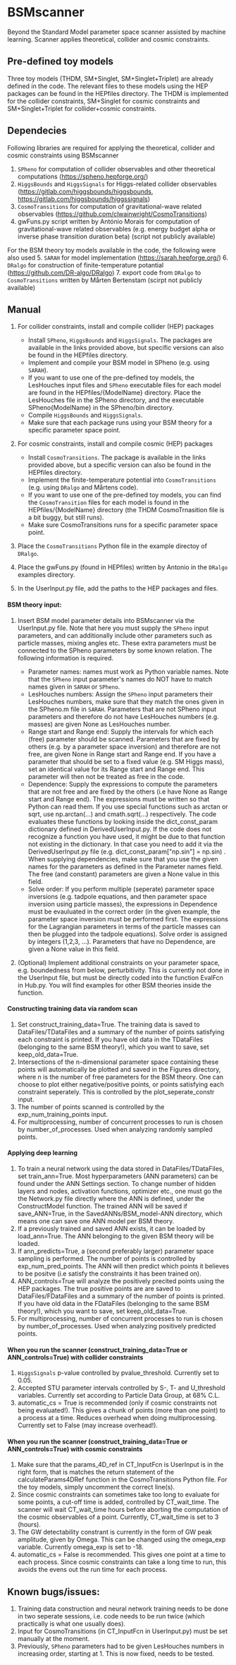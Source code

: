 # BSMscanner
Beyond the Standard Model parameter space scanner assisted by machine learning. Scanner applies theoretical, collider and cosmic constraints.

## Pre-defined toy models
Three toy models (THDM, SM+Singlet, SM+Singlet+Triplet) are already defined in the code. The relevant files to these models using the HEP packages can be found in the HEPfiles directory. The THDM is implemented for the collider constraints, SM+Singlet for cosmic constraints and SM+Singlet+Triplet for collider+cosmic constraints. 

## Dependecies
Following libraries are required for applying the theoretical, collider and cosmic constraints using BSMscanner
1. `SPheno` for computation of collider observables and other theoretical computations (https://spheno.hepforge.org/)
2. `HiggsBounds` and `HiggsSignals` for Higgs-related collider observables (https://gitlab.com/higgsbounds/higgsbounds, https://gitlab.com/higgsbounds/higgssignals)
3. `CosmoTransitions` for computation of gravitational-wave related observables (https://github.com/clwainwright/CosmoTransitions)
4. gwFuns.py script written by António Morais for computation of gravitational-wave related observables (e.g. energy budget alpha or inverse phase transition duration beta) (script not publicly available)

For the BSM theory toy models available in the code, the following were also used
5. `SARAH` for model implementation (https://sarah.hepforge.org/)
6. `DRalgo` for construction of finite-temperature potantial (https://github.com/DR-algo/DRalgo)
7. export code from `DRalgo` to `CosmoTransitions` written by Mårten Bertenstam (scirpt not publicly available)

## Manual
1. For collider constraints, install and compile collider (HEP) packages
   - Install `SPheno`, `HiggsBounds` and `HiggsSignals`. The packages are available in the links provided above, but specific versions can also be found in the HEPfiles directory.
   - Implement and compile your BSM model in SPheno (e.g. using `SARAH`).
   - If you want to use one of the pre-defined toy models, the LesHouches input files and `SPheno` executable files for each model are found in the HEPfiles/{ModelName} directory. Place the LesHouches file in the SPheno directory, and the executable SPheno{ModelName} in the SPheno/bin directory.
   - Compile `HiggsBounds` and `HiggsSignals`.
   - Make sure that each package runs using your BSM theory for a specific parameter space point.

2. For cosmic constraints, install and compile cosmic (HEP) packages
   - Install `CosmoTransitions`. The package is available in the links provided above, but a specific version can also be found in the HEPfiles directory.
   - Implement the finite-temperature potential into `CosmoTransitions` (e.g. using `DRalgo` and Mårtens code).
   - If you want to use one of the pre-defined toy models, you can find the `CosmoTransition` files for each model is found in the HEPfiles/{ModelName} directory (the THDM CosmoTrnasition file is a bit buggy, but still runs).
   - Make sure CosmoTransitions runs for a specific parameter space point.

3. Place the `CosmoTransitions` Python file in the example directoy of `DRalgo`.

4. Place the gwFuns.py (found in HEPfiles) written by Antonio in the `DRalgo` examples directory.

5. In the UserInput.py file, add the paths to the HEP packages and files.


#### BSM theory input:
1. Insert BSM model parameter details into BSMscanner via the UserInput.py file. Note that here you must supply the `SPheno` input parameters, and can additionally include other parameters such as particle masses, mixing angles etc. These extra parameters must be  connected to the SPheno parameters by some known relation. The following information is required.
   - Parameter names: names must work as Python variable names. Note that the `SPheno` input parameter's names do NOT have to match names given in `SARAH` or `SPheno`.
   - LesHouches numbers: Assign the `SPheno` input parameters their LesHouches numbers, make sure that they match the ones given in the SPheno.m file in `SARAH`. Parameters that are not SPheno input parameters and therefore do not have LesHouches numbers (e.g. masses) are given None as LesHouches number.
   - Range start and Range end: Supply the intervals for which each (free) parameter should be scanned. Parameters that are fixed by others (e.g. by a parameter space inversion) and therefore are not free, are given None in Range start and Range end. If you have a parameter that should be set to a fixed value (e.g. SM Higgs mass), set an identical value for its Range start and Range end. This parameter will then not be treated as free in the code.
   - Dependence: Supply the expressions to compute the parameters that are not free and are fixed by the others (i.e have None as Range start and Range end). The expressions must be written so that Python can read them. If you use special functions such as arctan or sqrt, use np.arctan(...) and cmath.sqrt(...) respectively. The code evaluates these functions by looking inside the dict_const_param dictionary defined in DerivedUserInput.py. If the code does not recognize a function you have used, it might be due to that function not existing in the dictionary. In that case you need to add it via the DerivedUserInput.py file (e.g. dict_const_param["np.sin"] = np.sin) . When supplying dependencies, make sure that you use the given names for the parameters as defined in the Parameter names field. The free (and constant) parameters are given a None value in this field.
   - Solve order: If you perform multiple (seperate) parameter space inversions (e.g. tadpole equations, and then parameter space inversion using particle masses), the expressions in Dependence must be evauluated in the correct order (in the given example, the parameter space inversion must be performed first. The expressions for the Lagrangian parameters in terms of the particle masses can then be plugged into the tadpole equations). Solve order is assigned by integers (1,2,3, ...). Parameters that have no Dependence, are given a None value in this field. 

2. (Optional) Implement additional constraints on your parameter space, e.g. boundedness from below, perturbitivity. This is currently not done in the UserInput file, but must be directly coded into the function EvalFcn in Hub.py. You will find examples for other BSM theories inside the function. 

#### Constructing training data via random scan
1. Set construct_training_data=True. The training data is saved to DataFiles/TDataFiles and a summary of the number of points satisfying each constraint is printed. If you have old data in the TDataFiles (belonging to the same BSM theory!), which you want to save, set keep_old_data=True.
2. Intersections of the n-dimensional parameter space containing these points will automatically be plotted and saved in the Figures directory, where n is the number of free parameters for the BSM theory. One can choose to plot either negative/positive points, or points satisfying each constraint seperately. This is controlled by the plot_seperate_constr input.
3. The number of points scanned is controlled by the exp_num_training_points input. 
4. For multiprocessing, number of concurrent processes to run is chosen by number_of_processes. Used when analyzing randomly sampled points.

#### Applying deep learning
1. To train a neural network using the data stored in DataFiles/TDataFiles, set train_ann=True. Most hyperparameters (ANN parameters) can be found under the ANN Settings section. To change number of hidden layers and nodes, activation functions, optimizer etc., one must go the the Network.py file directly where the ANN is defined, under the ConstructModel function. The trained ANN will be saved if save_ANN=True, in the SavedANNs/BSM_model-ANN directory, which means one can save one ANN model per BSM theory. 
2. If a previously trained and saved ANN exists, it can be loaded by load_ann=True. The ANN belonging to the given BSM theory will be loaded. 
3. If ann_predicts=True, a (second preferably larger) parameter space sampling is performed. The number of points is controlled by exp_num_pred_points. The ANN will then predict which points it believes to be positve (i.e satisfy the constraints it has been trained on). 
4. ANN_controls=True will analyze the positively precited points using the HEP packages. The true positive points are are saved to DataFiles/FDataFiles and a summary of the number of points is printed. If you have old data in the FDataFiles (belonging to the same BSM theory!), which you want to save, set keep_old_data=True. 
5. For multiprocessing, number of concurrent processes to run is chosen by number_of_processes. Used when analyzing positively predicted points.

#### When you run the scanner (construct_training_data=True or ANN_controls=True) with collider constraints
1. `HiggsSignals` p-value controlled by pvalue_threshold. Currently set to 0.05.
2. Accepted STU parameter intervals controlled by S-, T- and U_threshold variables. Currently set according to Particle Data Group, at 68% C.L.
3. automatic_cs = True is recommended (only if cosmic constraints not being evaluated!). This gives a chunk of points (more than one point) to a process at a time. Reduces overhead when doing multiprocessing. Currently set to False (may increase overhead!).

#### When you run the scanner (construct_training_data=True or ANN_controls=True) with cosmic constraints
1. Make sure that the params_4D_ref in CT_InputFcn is UserInput is in the right form, that is matches the return statement of the calculateParams4DRef function in the CosmoTransitions Python file. For the toy models, simply uncomment the correct line(s).
2. Since cosmic constraints can sometimes take too long to evaluate for some points, a cut-off time is added, controlled by CT_wait_time. The scanner will wait CT_wait_time hours before aborting the computation of the cosmic observables of a point. Currently, CT_wait_time is set to 3 (hours).
3. The GW detectability constrant is currently in the form of GW peak amplitude, given by Omega. This can be changed using the omega_exp variable. Currently omega_exp is set to -18. 
4. automatic_cs = False is recommended. This gives one point at a time to each process. Since cosmic constraints can take a long time to run, this avoids the evens out the run time for each process. 


## Known bugs/issues:
1. Training data construction and neural network training needs to be done in two seperate sessions, i.e. code needs to be run twice (which practically is what one usually does). 
2. Input for CosmoTransitions (in CT_InputFcn in UserInput.py) must be set manually at the moment. 
3. Previously, `SPheno` parameters had to be given LesHouches numbers in increasing order, starting at 1. This is now fixed, needs to be tested. 
